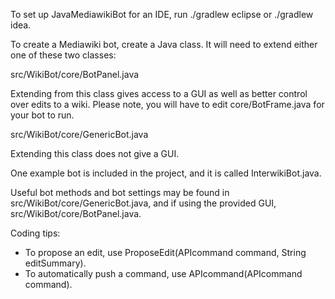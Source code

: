To set up JavaMediawikiBot for an IDE, run ./gradlew eclipse or ./gradlew idea.

To create a Mediawiki bot, create a Java class. It will need to extend either one of these two classes:

src/WikiBot/core/BotPanel.java 

Extending from this class gives access to a GUI as well as better control over edits to a wiki. Please note, you will have to edit core/BotFrame.java for your bot to run.

src/WikiBot/core/GenericBot.java

Extending this class does not give a GUI.

One example bot is included in the project, and it is called InterwikiBot.java.

Useful bot methods and bot settings may be found in src/WikiBot/core/GenericBot.java, and if using the provided GUI, src/WikiBot/core/BotPanel.java.

Coding tips:
* To propose an edit, use ProposeEdit(APIcommand command, String editSummary).
* To automatically push a command, use APIcommand(APIcommand command).
